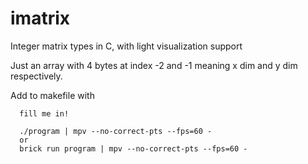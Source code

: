 # imatrix

Integer matrix types in C, with light visualization support

Just an array with 4 bytes at index -2 and -1 meaning x dim and y dim respectively.

Add to makefile with
```
  fill me in!

  ./program | mpv --no-correct-pts --fps=60 -
  or
  brick run program | mpv --no-correct-pts --fps=60 -
```
